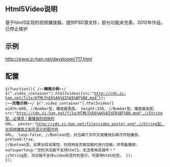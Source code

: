 ## Html5Video说明
基于html5实现的视频播放器，提供PSD源文件，部分功能未完善，2012年作品，已停止维护

## 示例
http://www.zi-han.net/developer/717.html

## 配置
<code>$(function(){
	/**--精简示例--**/
	$(".video_container").html5video({src:"http://cdn.zi-han.net/file/HTML5%E6%A6%82%E8%BF%B0.mp4"});
	/**--完整示例--**/
	$(".video_container").html5video({
		width:600,               //Number型，播放器宽度。
		height:338,              //Number型，播放器高度。
		src:"http://cdn.zi-han.net/file/HTML5%E6%A6%82%E8%BF%B0.mp4",//String型，必填项！要播放的视频的 URL。
		poster:"http://cdn.zi-han.net/file/video_poster.png",//String型，在视频播放之前所显示的图片的 URL。
		loop:false,              //Boolean型，则当媒介文件完成播放后再次开始播放。
		preload:true,            //Boolean型，如果出现该属性，则视频在页面加载时进行加载，并预备播放。
		notsuportmsg:"您的浏览器不支持html5，无法使用该插件！" //String型，浏览器不支持video标签时的提示，可使用html标签。
	});
});</code>
